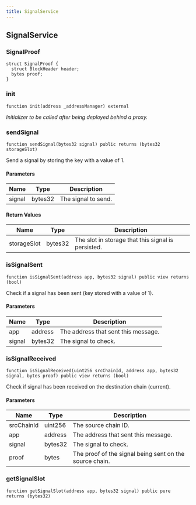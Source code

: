 ```yaml
---
title: SignalService
---
```


## SignalService

### SignalProof

```solidity
struct SignalProof {
  struct BlockHeader header;
  bytes proof;
}
```

### init

```solidity
function init(address _addressManager) external
```

_Initializer to be called after being deployed behind a proxy._

### sendSignal

```solidity
function sendSignal(bytes32 signal) public returns (bytes32 storageSlot)
```

Send a signal by storing the key with a value of 1.

#### Parameters

| Name   | Type    | Description         |
| ------ | ------- | ------------------- |
| signal | bytes32 | The signal to send. |

#### Return Values

| Name        | Type    | Description                                        |
| ----------- | ------- | -------------------------------------------------- |
| storageSlot | bytes32 | The slot in storage that this signal is persisted. |

### isSignalSent

```solidity
function isSignalSent(address app, bytes32 signal) public view returns (bool)
```

Check if a signal has been sent (key stored with a value of 1).

#### Parameters

| Name   | Type    | Description                         |
| ------ | ------- | ----------------------------------- |
| app    | address | The address that sent this message. |
| signal | bytes32 | The signal to check.                |

### isSignalReceived

```solidity
function isSignalReceived(uint256 srcChainId, address app, bytes32 signal, bytes proof) public view returns (bool)
```

Check if signal has been received on the destination chain (current).

#### Parameters

| Name       | Type    | Description                                             |
| ---------- | ------- | ------------------------------------------------------- |
| srcChainId | uint256 | The source chain ID.                                    |
| app        | address | The address that sent this message.                     |
| signal     | bytes32 | The signal to check.                                    |
| proof      | bytes   | The proof of the signal being sent on the source chain. |

### getSignalSlot

```solidity
function getSignalSlot(address app, bytes32 signal) public pure returns (bytes32)
```

